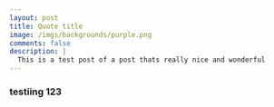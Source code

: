 ```yaml
---
layout: post
title: Quote title
image: /imgs/backgrounds/purple.png
comments: false
description: |
  This is a test post of a post thats really nice and wonderful
---
```


### testiing 123
